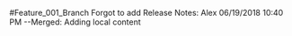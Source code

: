 #Feature_001_Branch
Forgot to add Release Notes: Alex
06/19/2018 10:40 PM
--Merged: Adding local content
